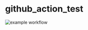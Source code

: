 # github_action_test

![example workflow](https://github.com/raucha/github_action_test/actions/workflows/multijob-test.yml/badge.svg)
